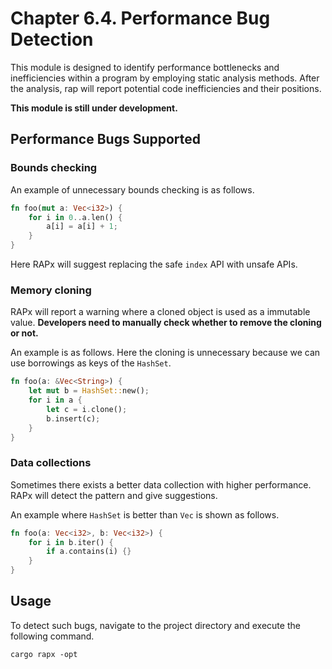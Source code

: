# Chapter 6.4. Performance Bug Detection
This module is designed to identify performance bottlenecks and inefficiencies within a program by employing static analysis methods. After the analysis, rap will report potential code inefficiencies and their positions.

**This module is still under development.**

## Performance Bugs Supported

### Bounds checking
An example of unnecessary bounds checking is as follows.
```rust
fn foo(mut a: Vec<i32>) {
    for i in 0..a.len() {
        a[i] = a[i] + 1;
    }
}
```
Here RAPx will suggest replacing the safe `index` API with unsafe APIs.

### Memory cloning
RAPx will report a warning where a cloned object is used as a immutable value. **Developers need to manually check whether to remove the cloning or not.**

An example is as follows. Here the cloning is unnecessary because we can use borrowings as keys of the `HashSet`.

```rust
fn foo(a: &Vec<String>) {
    let mut b = HashSet::new();
    for i in a {
        let c = i.clone();
        b.insert(c);
    }
}
```

### Data collections

Sometimes there exists a better data collection with higher performance. RAPx will detect the pattern and give suggestions.

An example where `HashSet` is better than `Vec` is shown as follows.
```rust
fn foo(a: Vec<i32>, b: Vec<i32>) {
    for i in b.iter() {
        if a.contains(i) {}
    }
}
```

## Usage
To detect such bugs, navigate to the project directory and execute the following command.
```shell
cargo rapx -opt
```